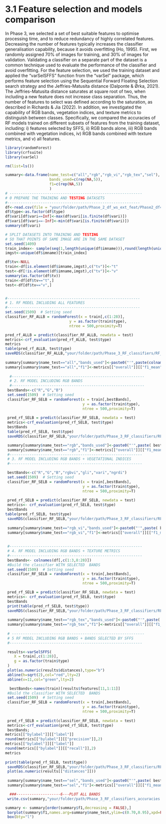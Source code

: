 # 3.1 Feature selection and models comparison
In Phase 3, we selected a set of best suitable features to optimise processing time, and to reduce redundancy of highly correlated features. Decreasing the number of features typically increases the classifier generalisation capability, because it avoids overfitting (Ho, 1995). First, we randomly assigned 70% of images for training, and 30% of images for validation. Validating a classifier on a separate part of the dataset is a common technique used to evaluate the performance of the classifier and avoid overfitting. For the feature selection, we used the training dataset and applied the “varSelSFFS” function from the “varSel” package, which performs feature selection using the Sequential Forward Floating Selection search strategy and the Jeffries-Matusita distance (Dalponte & Ørka, 2021). The Jeffries-Matusita distance saturates at square root of two, when including a new feature does not increase class separation. Thus, the number of features to select was defined according to the saturation, as described in Richards & Jia (2022). In addition, we investigated the capability of RGB bands, vegetation indices, and texture metrics to distinguish between classes. Specifically, we compared the accuracies of RF models trained on different subsets of features from the training dataset, including: i) features selected by SFFS, ii) RGB bands alone, iii) RGB bands combined with vegetation indices, iv) RGB bands combined with texture metrics, and v) all features. 



```r
library(randomForest)
library(crfsuite)
library(varSel)

rm(list=ls())

summary<-data.frame(name_test=c("all","rgb","rgb_vi","rgb_tex","sel"),
                    bands_used=c(rep(NA,5)),
                    f1=c(rep(NA,5))
                    )
# ------------------------------------------------------------
# 0 PREPARE THE TRAINING AND TESTING DATASETS
#------------------------------------------------------------
df<-read.csv(file = "your/folder/path/Phase_2_df_ws_ext_feat/Phase2_df4_ws11.csv",row.names=1 )
df$type<-as.factor(df$type)
df$vari[df$vari==Inf]<-max(df$vari[is.finite(df$vari)])
df$vari[df$vari==-Inf]<-min(df$vari[is.finite(df$vari)])
summary(df$vari)

# SPLIT DATASETS INTO TRAINING AND TESTING 
# SO THAT POINTS OF SAME IMAGE ARE IN THE SAME DATASET
set.seed(1409)
train_index<- sample(seq(1,length(unique(df$imname))),round(length(unique(df$imname))*0.7))
imgst<-unique(df$imname)[train_index]

df$tv<-NULL
train<-df[is.element(df$imname,imgst),c("tv")]<-"t"
test<-df[!is.element(df$imname,imgst),c("tv")]<-"v"
summary(as.factor(df$tv))
train<-df[df$tv=="t",]
test<-df[df$tv=="v",]


#------------------------------------------------------------
# 1. RF MODEL INCLUDING ALL FEATURES
#------------------------------------------------------------
set.seed(1509)  # Setting seed
classifier_RF_ALLB = randomForest(x = train[,c(1:28)],
                             y = as.factor(train$type),
                             ntree = 500,proximity=T)

pred_rf_ALLB = predict(classifier_RF_ALLB, newdata = test)
metrics<-crf_evaluation(pred_rf_ALLB, test$type)
metrics
table(pred_rf_ALLB, test$type)
saveRDS(classifier_RF_ALLB,"your/folder/path/Phase_3_RF_classifiers/RF_all.rds")
 
summary[summary$name_test=="all","bands_used"]<-paste0("'",paste(colnames(train[,c(1:28)]),collapse="','"),"'")
summary[summary$name_test=="all","f1"]<-metrics[["overall"]][["f1_mean"]]
  
  #------------------------------------------------------------
  # 2. RF MODEL INCLUDING RGB BANDS
  #------------------------------------------------------------
 bestBands<-c("R","G","B")
 set.seed(1509)  # Setting seed
 classifier_RF_SELB = randomForest(x = train[,bestBands],
                                   y = as.factor(train$type),
                                   ntree = 500,proximity=T)
 
 pred_rf_SELB = predict(classifier_RF_SELB, newdata = test)
 metrics<-crf_evaluation(pred_rf_SELB, test$type)
 bestBands
 table(pred_rf_SELB, test$type)
 saveRDS(classifier_RF_SELB,"your/folder/path/Phase_3_RF_classifiers/RF_rgb.rds")

 summary[summary$name_test=="rgb","bands_used"]<-paste0("'",paste( bestBands,collapse="','"),"'")
 summary[summary$name_test=="rgb","f1"]<-metrics[["overall"]][["f1_mean"]]
 #------------------------------------------------------------
 # 3. RF MODEL INCLUDING RGB BANDS + VEGETATIONAL INDICES
 #------------------------------------------------------------

 bestBands<-c("R","G","B","rgbvi","gli","vari","ngrdi") 
 set.seed(1509)  # Setting seed
 classifier_RF_SELB = randomForest(x = train[,bestBands],
                                   y = as.factor(train$type),
                                   ntree = 500,proximity=T)
 
 pred_rf_SELB = predict(classifier_RF_SELB, newdata = test)
 metrics<- crf_evaluation(pred_rf_SELB, test$type)
 bestBands
table(pred_rf_SELB, test$type)
 saveRDS(classifier_RF_SELB,"your/folder/path/Phase_3_RF_classifiers/RF_rgb_vi.rds")
 
 summary[summary$name_test=="rgb_vi","bands_used"]<-paste0("'",paste( bestBands,collapse="','"),"'")
 summary[summary$name_test=="rgb_vi","f1"]<-metrics[["overall"]][["f1_mean"]]
 
 
 #------------------------------------------------------------
 # 4. RF MODEL INCLUDING RGB BANDS + TEXTURE METRICS
 #------------------------------------------------------------
 bestBands<- colnames(df[,c(1:3,8:28)])
 #Build the classifier WITH SELECTED  BANDS
 set.seed(1509)  # Setting seed
 classifier_RF_SELB = randomForest(x = train[,bestBands],
                                   y = as.factor(train$type),
                                   ntree = 500,proximity=T)

 pred_rf_SELB = predict(classifier_RF_SELB, newdata = test)
 metrics<- crf_evaluation(pred_rf_SELB, test$type)
 bestBands
 print(table(pred_rf_SELB, test$type))
 saveRDS(classifier_RF_SELB,"your/folder/path/Phase_3_RF_classifiers/RF_rgb_texm.rds")
 
 summary[summary$name_test=="rgb_tex","bands_used"]<-paste0("'",paste( bestBands,collapse="','"),"'")
 summary[summary$name_test=="rgb_tex","f1"]<-metrics[["overall"]][["f1_mean"]]
 
 # ------------------------------------------------------------
 # 5 RF MODEL INCLUDING RGB BANDS + BANDS SELECTED BY SFFS
 #------------------------------------------------------------

 results<-varSelSFFS(
    X = train[,c(1:28)],
    g = as.factor(train$type)
 )
 plot(as.numeric(results$distances),type="b")
 abline(h=sqrt(2),col="red",lty=2)
 abline(v=11,col="green",lty=2)

  bestBands<-names(train)[results$features[11,1:11]]
 #Build the classifier WITH SELECTED  BANDS
 set.seed(1509)  # Setting seed
 classifier_RF_SELB = randomForest(x = train[,bestBands],
                                   y = as.factor(train$type),
                                   ntree = 500,proximity=T)
 
 pred_rf_SELB = predict(classifier_RF_SELB, newdata = test)
 metrics<-crf_evaluation(pred_rf_SELB, test$type)
 bestBands; 
metrics[["bylabel"]][["label"]]
round(metrics[["bylabel"]][["precision"]],2)
metrics[["bylabel"]][["label"]]
round(metrics[["bylabel"]][["recall"]],2)
metrics
 
print(table(pred_rf_SELB, test$type))
 saveRDS(classifier_RF_SELB,"your/folder/path/Phase_3_RF_classifiers/RF_selected.rds")
 plot(as.numeric(results[["distances"]]))
 
 summary[summary$name_test=="sel","bands_used"]<-paste0("'",paste( bestBands,collapse="','"),"'")
 summary[summary$name_test=="sel","f1"]<-metrics[["overall"]][["f1_mean"]]

  ###--------------------6---PLOT ALL BANDS
 write.csv(summary,"your/folder/path/Phase_3_RF_classifiers_accuracies.csv")

summary <- summary[order(summary$f1,decreasing = FALSE),]
 barplot(summary$f1,names.arg=summary$name_test,ylim=c(0.70,0.95),xpd=FALSE)
 box(bty="l")
```

